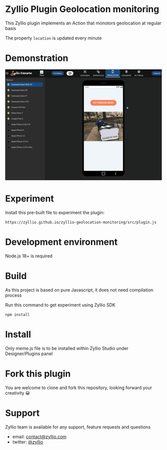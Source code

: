 # Zyllio Plugin Geolocation monitoring

This Zyllio plugin implements an Action that monotors geolocation at regular basis

The property `location` is updated every minute

# Demonstration

<img src="./snapshots/demo.gif">

# Experiment

Install this pre-built file to experiment the plugin:
```
https://zyllio.github.io/zyllio-geolocation-monitoring/src/plugin.js
```

# Development environment

Node.js 18+ is required

# Build

As this project is based on pure Javascript, it does not need compilation process

Run this command to get experiment using Zyllio SDK 

```shell
npm install
```

# Install

Only meme.js file is to be installed within Zyllio Studio under Designer/Plugins panel

# Fork this plugin

You are welcome to clone and fork this repository, looking forward your creativity 😀

# Support

Zyllio team is available for any support, feature requests and questions

- email: contact@zyllio.com
- twitter: [@zyllio](https://twitter.com/zyllio) 
